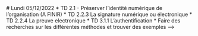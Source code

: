 <!-->
# Lundi 05/12/2022

* TD 2.1 - Préserver l’identité numérique de l’organisation (A FINIR)

* TD 2.2.3	La signature numérique ou électronique
* TD 2.2.4	La preuve electronique

* TD 3.1.1  L’authentification 
  * Faire des recherches sur les différentes méthodes et trouver des exemples

-->
